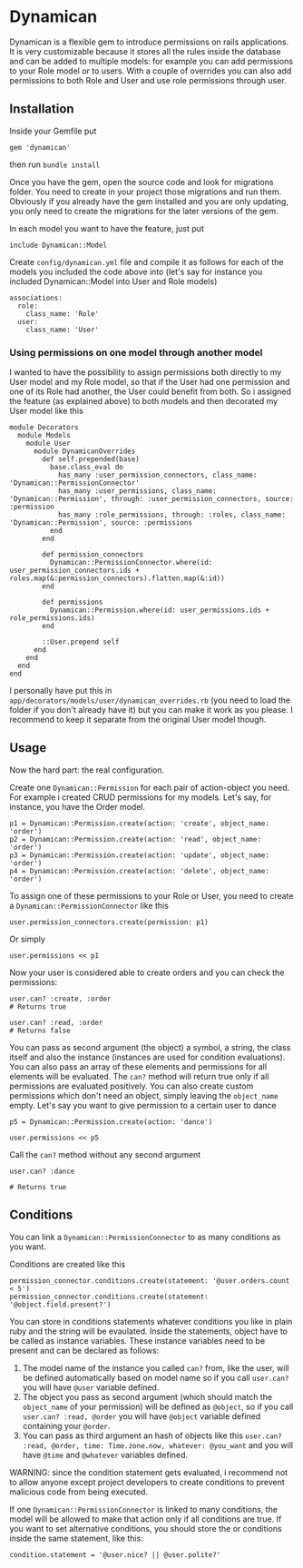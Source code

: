 # Dynamican
Dynamican is a flexible gem to introduce permissions on rails applications. It is very customizable because it stores all the rules inside the database and can be added to multiple models: for example you can add permissions to your Role model or to users. With a couple of overrides you can also add permissions to both Role and User and use role permissions through user.

## Installation
Inside your Gemfile put

    gem 'dynamican'

then run `bundle install`

Once you have the gem, open the source code and look for migrations folder. You need to create in your project those migrations and run them. Obviously if you already have the gem installed and you are only updating, you only need to create the migrations for the later versions of the gem.

In each model you want to have the feature, just put

    include Dynamican::Model

Create `config/dynamican.yml` file and compile it as follows for each of the models you included the code above into (let's say for instance you included Dynamican::Model into User and Role models)

    associations:
      role:
        class_name: 'Role'
      user:
        class_name: 'User'

### Using permissions on one model through another model

I wanted to have the possibility to assign permissions both directly to my User model and my Role model, so that if the User had one permission and one of its Role had another, the User could benefit from both. So i assigned the feature (as explained above) to both models and then decorated my User model like this

    module Decorators
      module Models
        module User
          module DynamicanOverrides
            def self.prepended(base)
              base.class_eval do
                has_many :user_permission_connectors, class_name: 'Dynamican::PermissionConnector'
                has_many :user_permissions, class_name: 'Dynamican::Permission', through: :user_permission_connectors, source: :permission
                has_many :role_permissions, through: :roles, class_name: 'Dynamican::Permission', source: :permissions
              end
            end

            def permission_connectors
              Dynamican::PermissionConnector.where(id: user_permission_connectors.ids + roles.map(&:permission_connectors).flatten.map(&:id))
            end

            def permissions
              Dynamican::Permission.where(id: user_permissions.ids + role_permissions.ids)
            end

            ::User.prepend self
          end
        end
      end
    end

I personally have put this in `app/decorators/models/user/dynamican_overrides.rb` (you need to load the folder if you don't already have it) but you can make it work as you please. I recommend to keep it separate from the original User model though.

## Usage

Now the hard part: the real configuration.

Create one `Dynamican::Permission` for each pair of action-object you need. For example i created CRUD permissions for my models. Let's say, for instance, you have the Order model.

    p1 = Dynamican::Permission.create(action: 'create', object_name: 'order')
    p2 = Dynamican::Permission.create(action: 'read', object_name: 'order')
    p3 = Dynamican::Permission.create(action: 'update', object_name: 'order')
    p4 = Dynamican::Permission.create(action: 'delete', object_name: 'order')

To assign one of these permissions to your Role or User, you need to create a `Dynamican::PermissionConnector` like this

    user.permission_connectors.create(permission: p1)

Or simply

    user.permissions << p1

Now your user is considered able to create orders and you can check the permissions:

    user.can? :create, :order
    # Returns true

    user.can? :read, :order
    # Returns false

You can pass as second argument (the object) a symbol, a string, the class itself and also the instance (instances are used for condition evaluations).
You can also pass an array of these elements and permissions for all elements will be evaluated. The `can?` method will return true only if all permissions are evaluated positively.
You can also create custom permissions which don't need an object, simply leaving the `object_name` empty. Let's say you want to give permission to a certain user to dance

    p5 = Dynamican::Permission.create(action: 'dance')

    user.permissions << p5

Call the `can?` method without any second argument

    user.can? :dance

    # Returns true


## Conditions

You can link a `Dynamican::PermissionConnector` to as many conditions as you want.

Conditions are created like this

    permission_connector.conditions.create(statement: '@user.orders.count < 5')
    permission_connector.conditions.create(statement: '@object.field.present?')

You can store in conditions statements whatever conditions you like in plain ruby and the string will be evaulated. Inside the statements, object have to be called as instance variables. These instance variables need to be present and can be declared as follows:

1. The model name of the instance you called `can?` from, like the user, will be defined automatically based on model name so if you call `user.can?` you will have `@user` variable defined.
2. The object you pass as second argument (which should match the `object_name` of your permission) will be defined as `@object`, so if you call `user.can? :read, @order` you will have `@object` variable defined containing your `@order`.
3. You can pass as third argument an hash of objects like this `user.can? :read, @order, time: Time.zone.now, whatever: @you_want` and you will have `@time` and `@whatever` variables defined.

WARNING: since the condition statement gets evaluated, i recommend not to allow anyone except project developers to create conditions to prevent malicious code from being executed.

If one `Dynamican::PermissionConnector` is linked to many conditions, the model will be allowed to make that action only if all conditions are true. If you want to set alternative conditions, you should store the or conditions inside the same statement, like this:

    condition.statement = '@user.nice? || @user.polite?'
